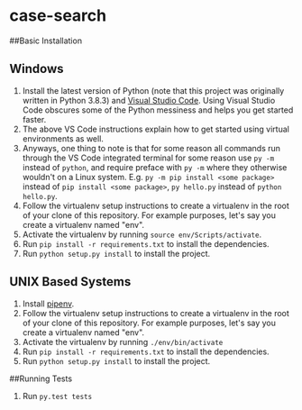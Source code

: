 # case-search

##Basic Installation

Windows
--------

1. Install the latest version of Python (note that this project was originally written in Python 3.8.3) and [Visual Studio Code](https://code.visualstudio.com/docs/python/python-tutorial). Using Visual Studio Code obscures some of the Python messiness and helps you get started faster.
2. The above VS Code instructions explain how to get started using virtual environments as well.
3. Anyways, one thing to note is that for some reason all commands run through the VS Code integrated terminal for some reason use `py -m` instead of `python`, and require preface with `py -m` where they otherwise wouldn't on a Linux system. E.g. `py -m pip install <some package>` instead of `pip install <some package>`, `py hello.py` instead of `python hello.py`.
4. Follow the virtualenv setup instructions to create a virtualenv in the root of your clone of this repository. For example purposes, let's say you create a virtualenv named "env".
5. Activate the virtualenv by running `source env/Scripts/activate`.  
6. Run `pip install -r requirements.txt` to install the dependencies.
7. Run `python setup.py install` to install the project.


UNIX Based Systems
---------------------
1. Install [pipenv](https://pipenv.pypa.io/en/latest/install/#installing-pipenv). 
2. Follow the virtualenv setup instructions to create a virtualenv in the root of your clone of this repository. For example purposes, let's say you create a virtualenv named "env".
3. Activate the virtualenv by running `./env/bin/activate`
4. Run `pip install -r requirements.txt` to install the dependencies.
5. Run `python setup.py install` to install the project.

##Running Tests

1. Run `py.test tests`